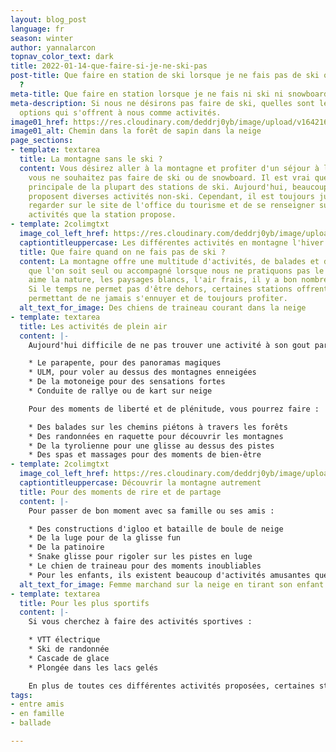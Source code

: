 ```yaml
---
layout: blog_post
language: fr
season: winter
author: yannalarcon
topnav_color_text: dark
title: 2022-01-14-que-faire-si-je-ne-ski-pas
post-title: Que faire en station de ski lorsque je ne fais pas de ski ou de snowboard
  ?
meta-title: Que faire en station lorsque je ne fais ni ski ni snowboard ?
meta-description: Si nous ne désirons pas faire de ski, quelles sont les différentes
  options qui s'offrent à nous comme activités.
image01_href: https://res.cloudinary.com/deddrj0yb/image/upload/v1642165833/website/Conseil%20/alain-wong-f-oxr0Lk5EU-unsplash_ths7rd.jpg
image01_alt: Chemin dans la forêt de sapin dans la neige
page_sections:
- template: textarea
  title: La montagne sans le ski ?
  content: Vous désirez aller à la montagne et profiter d'un séjour à la neige ? Mais
    vous ne souhaitez pas faire de ski ou de snowboard. Il est vrai que c'est l'activité
    principale de la plupart des stations de ski. Aujourd'hui, beaucoup de stations
    proposent diverses activités non-ski. Cependant, il est toujours judicieux de
    regarder sur le site de l'office du tourisme et de se renseigner sur les différentes
    activités que la station propose.
- template: 2colimgtxt
  image_col_left_href: https://res.cloudinary.com/deddrj0yb/image/upload/v1642165834/website/Conseil%20/benjamin-zanatta-WUdA1_7Lqlw-unsplash_crfnpj.jpg
  captiontitleuppercase: Les différentes activités en montagne l'hiver
  title: Que faire quand on ne fais pas de ski ?
  content: La montagne offre une multitude d'activités, de balades et de découvertes
    que l'on soit seul ou accompagné lorsque nous ne pratiquons pas le ski. Si on
    aime la nature, les paysages blancs, l'air frais, il y a bon nombre d'activités.
    Si le temps ne permet pas d'être dehors, certaines stations offrent des infrastructures
    permettant de ne jamais s'ennuyer et de toujours profiter.
  alt_text_for_image: Des chiens de traineau courant dans la neige
- template: textarea
  title: Les activités de plein air
  content: |-
    Aujourd'hui difficile de ne pas trouver une activité à son gout parmi tout ce que les stations proposent. Vous allez trouver des activités de sensation fortes telles que :

    * Le parapente, pour des panoramas magiques
    * ULM, pour voler au dessus des montagnes enneigées
    * De la motoneige pour des sensations fortes
    * Conduite de rallye ou de kart sur neige

    Pour des moments de liberté et de plénitude, vous pourrez faire :

    * Des balades sur les chemins piétons à travers les forêts
    * Des randonnées en raquette pour découvrir les montagnes
    * De la tyrolienne pour une glisse au dessus des pistes
    * Des spas et massages pour des moments de bien-être
- template: 2colimgtxt
  image_col_left_href: https://res.cloudinary.com/deddrj0yb/image/upload/v1642165833/website/Conseil%20/kajetan-sumila-Bvc_jNsFVCk-unsplash_jin4xg.jpg
  captiontitleuppercase: Découvrir la montagne autrement
  title: Pour des moments de rire et de partage
  content: |-
    Pour passer de bon moment avec sa famille ou ses amis :

    * Des constructions d'igloo et bataille de boule de neige
    * De la luge pour de la glisse fun
    * De la patinoire
    * Snake glisse pour rigoler sur les pistes en luge
    * Le chien de traineau pour des moments inoubliables
    * Pour les enfants, ils existent beaucoup d'activités amusantes que la station propose
  alt_text_for_image: Femme marchand sur la neige en tirant son enfant dans une luge
- template: textarea
  title: Pour les plus sportifs
  content: |-
    Si vous cherchez à faire des activités sportives :

    * VTT électrique
    * Ski de randonnée
    * Cascade de glace
    * Plongée dans les lacs gelés

    En plus de toutes ces différentes activités proposées, certaines stations vont également proposer des centres sportifs, des jeux, des trampolines. Vous trouverez également des bowlings, des cinémas ainsi que de nombreuses activité proposées par l'office du tourisme.
tags:
- entre amis
- en famille
- ballade

---
```

